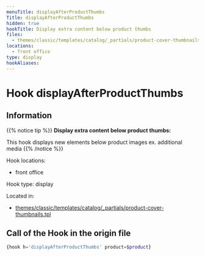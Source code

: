 ```yaml
---
menuTitle: displayAfterProductThumbs
Title: displayAfterProductThumbs
hidden: true
hookTitle: Display extra content below product thumbs
files:
  - themes/classic/templates/catalog/_partials/product-cover-thumbnails.tpl
locations:
  - front office
type: display
hookAliases:
---
```


# Hook displayAfterProductThumbs

## Information

{{% notice tip %}}
**Display extra content below product thumbs:** 

This hook displays new elements below product images ex. additional media
{{% /notice %}}

Hook locations: 
  - front office

Hook type: display

Located in: 
  - [themes/classic/templates/catalog/_partials/product-cover-thumbnails.tpl](https://github.com/PrestaShop/PrestaShop/blob/8.0.x/themes/classic/templates/catalog/_partials/product-cover-thumbnails.tpl)

## Call of the Hook in the origin file

```php
{hook h='displayAfterProductThumbs' product=$product}
```